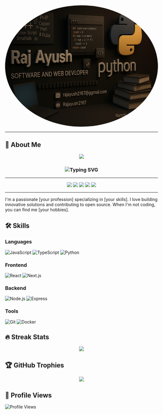 <!-- PROFILE LOGO -->
<p align="center">
  <img src="https://github.com/Rajayush2167/Rajayush2167/blob/main/IMG-20250514-WA0014.jpg" width="700" height= "400" style="border-radius: 50%;" />
</p>



---



## 🚀 About Me



<p align="center">
  <img src="https://media.giphy.com/media/f3iwJFOVOwuy7K6FFw/giphy.gif" width="600" />
</p>
<h3 align="center">
  <img src="https://readme-typing-svg.demolab.com?font=Fira+Code&weight=700&size=24&pause=1000&center=true&width=600&lines=Hi+%F0%9F%91%8B%2C+I'm+Raj+Ayush;Energetic+Backend+Developer;Laravel+%7C+Python+%7C+OS%7C+Computer+Networking;Tech+Explorer+%F0%9F%9A%80+%7C+Problem+Solver" alt="Typing SVG" />
</h3>

---

<div align="center">
  <img src="https://img.shields.io/badge/-Python-FFD43B?style=for-the-badge&logo=python&logoColor=blue" />
  <img src="https://img.shields.io/badge/-Laravel-FF2D20?style=for-the-badge&logo=laravel&logoColor=white" />
  <img src="https://img.shields.io/badge/-MySQL-4479A1?style=for-the-badge&logo=mysql&logoColor=white" />
  <img src="https://img.shields.io/badge/-Postman-FF6C37?style=for-the-badge&logo=postman&logoColor=white" />
  <img src="https://img.shields.io/badge/-Networking-005C99?style=for-the-badge&logo=fastapi&logoColor=white" />
</div>

---

I'm a passionate [your profession] specializing in [your skills]. I love building innovative solutions and contributing to open source. When I'm not coding, you can find me [your hobbies].

## 🛠️ Skills

### Languages
![JavaScript](https://img.shields.io/badge/-JavaScript-F7DF1E?style=flat-square&logo=javascript&logoColor=black)
![TypeScript](https://img.shields.io/badge/-TypeScript-3178C6?style=flat-square&logo=typescript&logoColor=white)
![Python](https://img.shields.io/badge/-Python-3776AB?style=flat-square&logo=python&logoColor=white)

### Frontend
![React](https://img.shields.io/badge/-React-61DAFB?style=flat-square&logo=react&logoColor=black)
![Next.js](https://img.shields.io/badge/-Next.js-000000?style=flat-square&logo=next.js&logoColor=white)

### Backend
![Node.js](https://img.shields.io/badge/-Node.js-339933?style=flat-square&logo=node.js&logoColor=white)
![Express](https://img.shields.io/badge/-Express-000000?style=flat-square&logo=express&logoColor=white)

### Tools
![Git](https://img.shields.io/badge/-Git-F05032?style=flat-square&logo=git&logoColor=white)
![Docker](https://img.shields.io/badge/-Docker-2496ED?style=flat-square&logo=docker&logoColor=white)


## 🔥 Streak Stats

<p align="center">
  <img src="https://github-readme-streak-stats.herokuapp.com/?user=Rajayush2167&theme=dark" />
</p>

## 🏆 GitHub Trophies

<p align="center">
  <img src="https://github-profile-trophy.vercel.app/?username=Rajayush2167&theme=onedark&row=1&column=6" />
</p>







## 👀 Profile Views

![Profile Views](https://komarev.com/ghpvc/?username=Rajayush2167&color=00ff88&style=for-the-badge&label=VISITORS)





